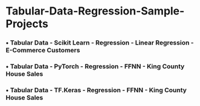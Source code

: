 # Tabular-Data-Regression-Sample-Projects
### •	Tabular Data - Scikit Learn - Regression - Linear Regression - E-Commerce Customers
### •	Tabular Data - PyTorch - Regression - FFNN - King County House Sales
### •	Tabular Data - TF.Keras - Regression - FFNN - King County House Sales
